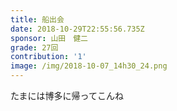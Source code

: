 ```yaml
---
title: 船出会
date: 2018-10-29T22:55:56.735Z
sponsor: 山田　健二
grade: 27回
contribution: '1'
image: /img/2018-10-07_14h30_24.png
---
```

たまには博多に帰ってこんね
